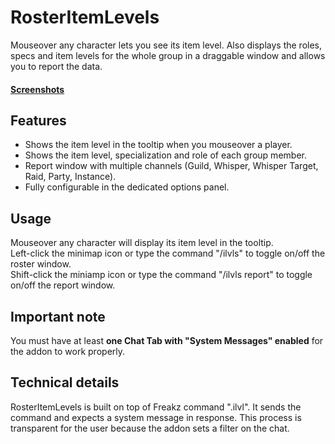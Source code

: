 # RosterItemLevels
Mouseover any character lets you see its item level. Also displays the roles, specs and item levels for the whole group in a draggable window and allows you to report the data.
#### [Screenshots](https://imgur.com/a/JA6EbOr)
## Features
* Shows the item level in the tooltip when you mouseover a player.
* Shows the item level, specialization and role of each group member.
* Report window with multiple channels (Guild, Whisper, Whisper Target, Raid, Party, Instance).
* Fully configurable in the dedicated options panel.
## Usage
Mouseover any character will display its item level in the tooltip.  
Left-click the minimap icon or type the command "/ilvls" to toggle on/off the roster window.  
Shift-click the miniamp icon or type the command "/ilvls report" to toggle on/off the report window.
## Important note
You must have at least **one Chat Tab with "System Messages" enabled** for the addon to work properly.
## Technical details
RosterItemLevels is built on top of Freakz command ".ilvl". It sends the command and expects a system message in response. This process is transparent for the user because the addon sets a filter on the chat.
